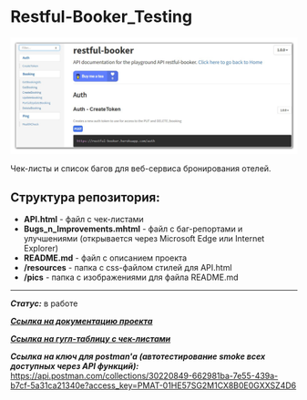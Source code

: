 # Restful-Booker_Testing

![title](https://github.com/OQASergey/Restful-Booker_Testing/raw/main/pics/title.png)

Чек-листы и список багов для веб-сервиса бронирования отелей.

## **Структура репозитория:**
- **API.html** - файл с чек-листами
- **Bugs_n_Improvements.mhtml** - файл с баг-репортами и улучшениями (открывается через Microsoft Edge или Internet Explorer)
- **README.md** - файл с описанием проекта
- **/resources** - папка с css-файлом стилей для API.html
- **/pics** - папка с изображениями для файла README.md
  
___
***Статус:*** в работе

***[Ссылка на документацию проекта](https://restful-booker.herokuapp.com/apidoc/#api-Auth-CreateToken)***

***[Ссылка на гугл-таблицу с чек-листами](https://docs.google.com/spreadsheets/d/1plWy4XCwE_-cuWvV-JWDCyEBTwSYES0M-mH1t41btQg/edit#gid=0)***

***Ссылка на ключ для postman'а (автотестирование smoke всех доступных через API функций):*** https://api.postman.com/collections/30220849-662981ba-7e55-439a-b7cf-5a31ca21340e?access_key=PMAT-01HE57SG2M1CX8B0E0GXXSZ4D6

